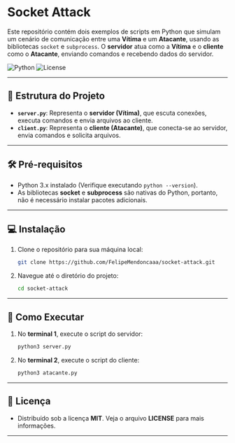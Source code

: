 #  Socket Attack 

Este repositório contém dois exemplos de scripts em Python que simulam um cenário de comunicação entre uma **Vítima** e um **Atacante**, usando as bibliotecas `socket` e `subprocess`. O **servidor** atua como a **Vítima** e o **cliente** como o **Atacante**, enviando comandos e recebendo dados do servidor.

![Python](https://img.shields.io/badge/Python-3.x-blue.svg) ![License](https://img.shields.io/badge/License-MIT-yellow.svg)

---

## 📁 Estrutura do Projeto

- **`server.py`**: Representa o **servidor (Vítima)**, que escuta conexões, executa comandos e envia arquivos ao cliente.
- **`client.py`**: Representa o **cliente (Atacante)**, que conecta-se ao servidor, envia comandos e solicita arquivos.

---

## 🛠️ Pré-requisitos

- Python 3.x instalado (Verifique executando `python --version`).
- As bibliotecas **socket** e **subprocess** são nativas do Python, portanto, não é necessário instalar pacotes adicionais.

---

## 💻 Instalação

1. Clone o repositório para sua máquina local:
   ```bash
   git clone https://github.com/FelipeMendoncaaa/socket-attack.git

2. Navegue até o diretório do projeto:
   ```bash
   cd socket-attack

---

## 🚀 Como Executar

1. No **terminal 1**, execute o script do servidor:
   ```bash
   python3 server.py

2. No **terminal 2**, execute o script do cliente:
   ```bash
   python3 atacante.py

---

## 📜 Licença

- Distribuído sob a licença **MIT**. Veja o arquivo **LICENSE** para mais informações.

---
